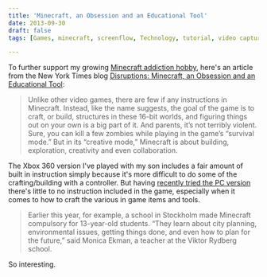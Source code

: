 ```yaml
---
title: 'Minecraft, an Obsession and an Educational Tool'
date: 2013-09-30
draft: false
tags: [Games, minecraft, screenflow, Technology, tutorial, video capture, video game]

---
```


To further support my growing [Minecraft addiction hobby](http://www.youtube.com/user/ichrisplaysminecraft), here's an article from the New York Times blog [Disruptions: Minecraft, an Obsession and an Educational Tool](http://bits.blogs.nytimes.com/2013/09/15/minecraft-an-obsession-and-an-educational-tool/):

> Unlike other video games, there are few if any instructions in Minecraft. Instead, like the name suggests, the goal of the game is to craft, or build, structures in these 16-bit worlds, and figuring things out on your own is a big part of it. And parents, it’s not terribly violent. Sure, you can kill a few zombies while playing in the game’s “survival mode.” But in its “creative mode,” Minecraft is about building, exploration, creativity and even collaboration.

The Xbox 360 version I've played with my son includes a fair amount of built in instruction simply because it's more difficult to do some of the crafting/building with a controller. But having [recently tried the PC version](http://www.youtube.com/watch?v=8VjHaBS6YEM&feature=c4-overview-vl&list=PLc4TV75F6ZWPZe83CKtBifZUXL0Oxv6T6) there's little to no instruction included in the game, especially when it comes to how to craft the various in game items and tools.

> Earlier this year, for example, a school in Stockholm made Minecraft compulsory for 13-year-old students. “They learn about city planning, environmental issues, getting things done, and even how to plan for the future,” said Monica Ekman, a teacher at the Viktor Rydberg school.

So interesting.